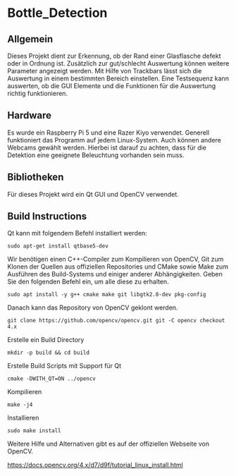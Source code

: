 # Bottle_Detection

## Allgemein
Dieses Projekt dient zur Erkennung, ob der Rand einer Glasflasche defekt oder in Ordnung ist.
Zusätzlich zur gut/schlecht Auswertung können weitere Parameter angezeigt werden.
Mit Hilfe von Trackbars lässt sich die Auswertung in einem bestimmten Bereich einstellen.
Eine Testsequenz kann auswerten, ob die GUI Elemente und die Funktionen für die Auswertung richtig funktionieren.

## Hardware
Es wurde ein Raspberry Pi 5 und eine Razer Kiyo verwendet.
Generell funktioniert das Programm auf jedem Linux-System.
Auch können andere Webcams gewählt werden.
Hierbei ist darauf zu achten, dass für die Detektion eine geeignete Beleuchtung vorhanden sein muss.

## Bibliotheken
Für dieses Projekt wird ein Qt GUI und OpenCV verwendet.

## Build Instructions
Qt kann mit folgendem Befehl installiert werden:

`sudo apt-get install qtbase5-dev`

Wir benötigen einen C++-Compiler zum Kompilieren von OpenCV, Git zum Klonen der Quellen aus offiziellen Repositories und CMake sowie Make zum Ausführen des Build-Systems und einiger anderer Abhängigkeiten. 
Geben Sie den folgenden Befehl ein, um alle diese zu erhalten.

`sudo apt install -y g++ cmake make git libgtk2.0-dev pkg-config`

Danach kann das Repository von OpenCV geklont werden.

`git clone https://github.com/opencv/opencv.git
git -C opencv checkout 4.x`

Erstelle ein Build Directory

`mkdir -p build && cd build`

Erstelle Build Scripts mit Support für Qt

`cmake -DWITH_QT=ON ../opencv`

Kompilieren

`make -j4`

Installieren

`sudo make install`

Weitere Hilfe und Alternativen gibt es auf der offiziellen Webseite von OpenCV.

https://docs.opencv.org/4.x/d7/d9f/tutorial_linux_install.html

